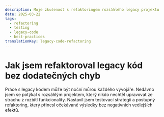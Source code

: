 ```yaml
---
description: Moje zkušenost s refaktoringem rozsáhlého legacy projektu pomocí testovací strategie a postupných změn, které přinesly očekávané výsledky.
date: 2025-03-22
tags:
  - refactoring
  - testing
  - legacy-code
  - best-practices
translationKey: legacy-code-refactoring
---
```


# Jak jsem refaktoroval legacy kód bez dodatečných chyb

Práce s legacy kódem může být noční můrou každého vývojáře. Nedávno jsem se potýkal s rozsáhlým projektem, který nikdo nechtěl upravovat ze strachu z rozbití funkcionality. Nastavil jsem testovací strategii a postupný refaktoring, který přinesl očekávané výsledky bez negativních vedlejších efektů.

